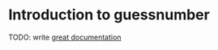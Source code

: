 # Introduction to guessnumber

TODO: write [great documentation](http://jacobian.org/writing/what-to-write/)
